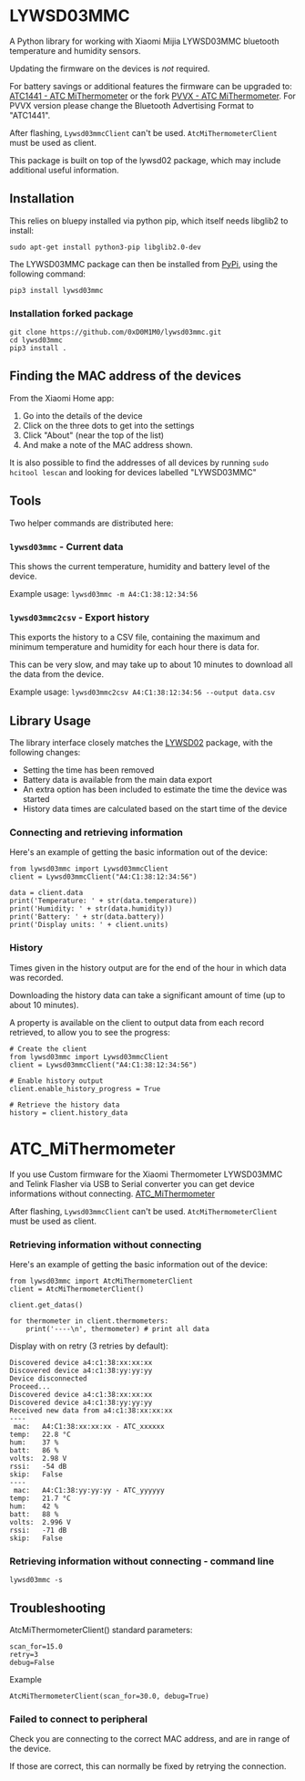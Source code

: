 # LYWSD03MMC 

A Python library for working with Xiaomi Mijia LYWSD03MMC bluetooth temperature and humidity sensors.

Updating the firmware on the devices is *not* required.

For battery savings or additional features the firmware can be upgraded to:
[ATC1441 - ATC MiThermometer](https://github.com/atc1441/ATC_MiThermometer)
or the fork
[PVVX - ATC MiThermometer](https://github.com/pvvx/ATC_MiThermometer).
For PVVX version please change the Bluetooth Advertising Format to "ATC1441".

After flashing, ```Lywsd03mmcClient``` can't be used. ```AtcMiThermometerClient``` must be used as client.

This package is built on top of the lywsd02 package, which may include additional useful information.

## Installation

This relies on bluepy installed via python pip, which itself needs libglib2 to install:
```
sudo apt-get install python3-pip libglib2.0-dev
```

The LYWSD03MMC package can then be installed from [PyPi](https://pypi.org/project/lywsd03mmc/), using the following command:

```
pip3 install lywsd03mmc
```

### Installation forked package

```
git clone https://github.com/0xD0M1M0/lywsd03mmc.git
cd lywsd03mmc
pip3 install .
```

## Finding the MAC address of the devices
From the Xiaomi Home app:
1. Go into the details of the device
2. Click on the three dots to get into the settings
3. Click "About" (near the top of the list)
4. And make a note of the MAC address shown.

It is also possible to find the addresses of all devices by running `sudo hcitool lescan` and looking for devices labelled "LYWSD03MMC"

## Tools

Two helper commands are distributed here:

### `lywsd03mmc` - Current data

This shows the current temperature, humidity and battery level of the device.

Example usage: 
`lywsd03mmc -m A4:C1:38:12:34:56`

### `lywsd03mmc2csv` - Export history

This exports the history to a CSV file, containing the maximum and minimum temperature and humidity for each hour there is data for.

This can be very slow, and may take up to about 10 minutes to download all the data from the device.

Example usage: 
`lywsd03mmc2csv A4:C1:38:12:34:56 --output data.csv`

## Library Usage

The library interface closely matches the [LYWSD02](https://github.com/h4/lywsd02) package, with the following changes:

* Setting the time has been removed
* Battery data is available from the main data export
* An extra option has been included to estimate the time the device was started
* History data times are calculated based on the start time of the device

### Connecting and retrieving information

Here's an example of getting the basic information out of the device:

```
from lywsd03mmc import Lywsd03mmcClient
client = Lywsd03mmcClient("A4:C1:38:12:34:56")

data = client.data
print('Temperature: ' + str(data.temperature))
print('Humidity: ' + str(data.humidity))
print('Battery: ' + str(data.battery))
print('Display units: ' + client.units)
```

### History

Times given in the history output are for the end of the hour in which data was recorded.

Downloading the history data can take a significant amount of time (up to about 10 minutes).

A property is available on the client to output data from each record retrieved, to allow you to see the progress:

```
# Create the client
from lywsd03mmc import Lywsd03mmcClient
client = Lywsd03mmcClient("A4:C1:38:12:34:56")

# Enable history output
client.enable_history_progress = True

# Retrieve the history data
history = client.history_data
```

# ATC_MiThermometer

If you use Custom firmware for the Xiaomi Thermometer LYWSD03MMC and Telink Flasher via USB to Serial converter you can get device informations without connecting.
[ATC_MiThermometer](https://github.com/atc1441/ATC_MiThermometer)

After flashing, ```Lywsd03mmcClient``` can't be used. ```AtcMiThermometerClient``` must be used as client.

### Retrieving information without connecting

Here's an example of getting the basic information out of the device:

```
from lywsd03mmc import AtcMiThermometerClient
client = AtcMiThermometerClient()

client.get_datas()

for thermometer in client.thermometers:
    print('----\n', thermometer) # print all data 
```

Display with on retry (3 retries by default):

```
Discovered device a4:c1:38:xx:xx:xx
Discovered device a4:c1:38:yy:yy:yy
Device disconnected
Proceed...
Discovered device a4:c1:38:xx:xx:xx
Discovered device a4:c1:38:yy:yy:yy
Received new data from a4:c1:38:xx:xx:xx
----
 mac:   A4:C1:38:xx:xx:xx - ATC_xxxxxx
temp:   22.8 °C
hum:    37 %
batt:   86 %
volts:  2.98 V
rssi:   -54 dB
skip:   False
----
 mac:   A4:C1:38:yy:yy:yy - ATC_yyyyyy
temp:   21.7 °C
hum:    42 %
batt:   88 %
volts:  2.996 V
rssi:   -71 dB
skip:   False
```

### Retrieving information without connecting - command line

```
lywsd03mmc -s
```

## Troubleshooting

AtcMiThermometerClient() standard parameters:
```
scan_for=15.0
retry=3
debug=False
```

Example
```
AtcMiThermometerClient(scan_for=30.0, debug=True)
```

### Failed to connect to peripheral

Check you are connecting to the correct MAC address, and are in range of the device.

If those are correct, this can normally be fixed by retrying the connection.
